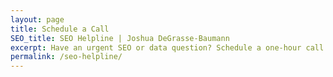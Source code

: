 ```yaml
---
layout: page
title: Schedule a Call
SEO_title: SEO Helpline | Joshua DeGrasse-Baumann
excerpt: Have an urgent SEO or data question? Schedule a one-hour call with the SEO Helpline and get an expert consultation for just $100.
permalink: /seo-helpline/
---
```


<div id="tidycal-embed" data-path="jdegbau/seo-helpline-consultation"></div>

<script src="https://asset-tidycal.b-cdn.net//js/embed.js"></script>
